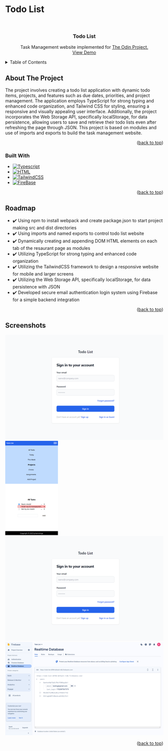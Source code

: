 # Todo List
<a name="readme-top"></a>
<!-- PROJECT LOGO -->
<br />
<div align="center">

<h3 align="center">Todo List</h3>

  <p align="center">
Task Management website implemented for <a href="https://www.theodinproject.com/lessons/node-path-javascript-todo-list">The Odin Project.</a>
    <br />
    <a href="https://phammings.github.io/todo-list/">View Demo</a>
    <br />
  </p>
</div>


<!-- TABLE OF CONTENTS -->
<details>
  <summary>Table of Contents</summary>
  <ol>
    <li>
      <a href="#about-the-project">About The Project</a>
      <ul>
        <li><a href="#built-with">Built With</a></li>
      </ul>
    </li>
    <li><a href="#roadmap">Roadmap</a></li>
    <li><a href="#screenshots">Screenshots</a></li>
  </ol>
</details>


<!-- ABOUT THE PROJECT -->
## About The Project
The project involves creating a todo list application with dynamic todo items, projects, and features such as due dates, priorities, and project management. The application employs TypeScript for strong typing and enhanced code organization, and Tailwind CSS for styling, ensuring a responsive and visually appealing user interface. Additionally, the project incorporates the Web Storage API, specifically localStorage, for data persistence, allowing users to save and retrieve their todo lists even after refreshing the page through JSON. This project is based on modules and use of imports and exports to build the task management website.

<p align="right">(<a href="#readme-top">back to top</a>)</p>



### Built With

* [![Typescript][Typescript.ts]][Typescript-url]
* [![HTML][HTML.html]][HTML-url]
* [![TailwindCSS][CSS.css]][CSS-url]
* [![FireBase][Firebase]][Firebase-url]

<p align="right">(<a href="#readme-top">back to top</a>)</p>

<!-- ROADMAP -->
## Roadmap

- ✔️ Using npm to install webpack and create package.json to start project making src and dist directories
- ✔️ Using imports and named exports to control todo list website
- ✔️ Dynamically creating and appending DOM HTML elements on each tab of the resaurant page as modules
- ✔️ Utilizing TypeScript for strong typing and enhanced code organization
- ✔️ Utilizing the TailwindCSS framework to design a responsive website for mobile and larger screens
- ✔️ Utilizing the Web Storage API, specifically localStorage, for data persistence with JSON
- ✔️ Developed secure email authentication login system using Firebase for a simple backend integration


<p align="right">(<a href="#readme-top">back to top</a>)</p>

<!-- SCREENSHOTS -->
## Screenshots
<img src="images/Screenshot1.PNG" width="600">
<img src="images/Screenshot2-5.png" height="300">
<img src="images/Screenshot1.png" width="600">
<img src="images/Screenshot3.PNG" width="600">
<p align="right">(<a href="#readme-top">back to top</a>)</p>

<!-- MARKDOWN LINKS & IMAGES -->

[Typescript.ts]: https://shields.io/badge/TypeScript-3178C6?logo=TypeScript&logoColor=FFF&style=flat-square
[Typescript-url]: https://www.typescriptlang.org/
[CSS.CSS]: https://img.shields.io/badge/Tailwind_CSS-38B2AC?style=for-the-badge&logo=tailwind-css&logoColor=white
[CSS-url]: https://tailwindcss.com/ 
[HTML.HTML]: https://img.shields.io/badge/HTML5-E34F26?style=for-the-badge&logo=html5&logoColor=white
[HTML-url]: https://developer.mozilla.org/en-US/docs/Web/HTML
[Firebase]: https://img.shields.io/badge/Firebase-039BE5?style=for-the-badge&logo=Firebase&logoColor=white
[Firebase-url]: https://firebase.google.com/

